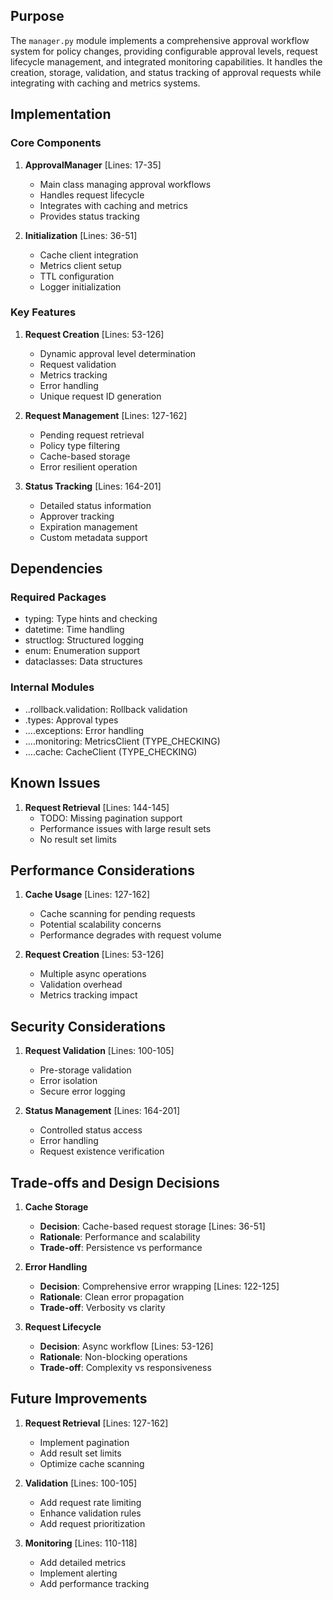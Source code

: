 ## Purpose

The `manager.py` module implements a comprehensive approval workflow system for policy changes, providing configurable approval levels, request lifecycle management, and integrated monitoring capabilities. It handles the creation, storage, validation, and status tracking of approval requests while integrating with caching and metrics systems.

## Implementation

### Core Components

1. **ApprovalManager** [Lines: 17-35]

   - Main class managing approval workflows
   - Handles request lifecycle
   - Integrates with caching and metrics
   - Provides status tracking

2. **Initialization** [Lines: 36-51]
   - Cache client integration
   - Metrics client setup
   - TTL configuration
   - Logger initialization

### Key Features

1. **Request Creation** [Lines: 53-126]

   - Dynamic approval level determination
   - Request validation
   - Metrics tracking
   - Error handling
   - Unique request ID generation

2. **Request Management** [Lines: 127-162]

   - Pending request retrieval
   - Policy type filtering
   - Cache-based storage
   - Error resilient operation

3. **Status Tracking** [Lines: 164-201]
   - Detailed status information
   - Approver tracking
   - Expiration management
   - Custom metadata support

## Dependencies

### Required Packages

- typing: Type hints and checking
- datetime: Time handling
- structlog: Structured logging
- enum: Enumeration support
- dataclasses: Data structures

### Internal Modules

- ..rollback.validation: Rollback validation
- .types: Approval types
- ....exceptions: Error handling
- ....monitoring: MetricsClient (TYPE_CHECKING)
- ....cache: CacheClient (TYPE_CHECKING)

## Known Issues

1. **Request Retrieval** [Lines: 144-145]
   - TODO: Missing pagination support
   - Performance issues with large result sets
   - No result set limits

## Performance Considerations

1. **Cache Usage** [Lines: 127-162]

   - Cache scanning for pending requests
   - Potential scalability concerns
   - Performance degrades with request volume

2. **Request Creation** [Lines: 53-126]
   - Multiple async operations
   - Validation overhead
   - Metrics tracking impact

## Security Considerations

1. **Request Validation** [Lines: 100-105]

   - Pre-storage validation
   - Error isolation
   - Secure error logging

2. **Status Management** [Lines: 164-201]
   - Controlled status access
   - Error handling
   - Request existence verification

## Trade-offs and Design Decisions

1. **Cache Storage**

   - **Decision**: Cache-based request storage [Lines: 36-51]
   - **Rationale**: Performance and scalability
   - **Trade-off**: Persistence vs performance

2. **Error Handling**

   - **Decision**: Comprehensive error wrapping [Lines: 122-125]
   - **Rationale**: Clean error propagation
   - **Trade-off**: Verbosity vs clarity

3. **Request Lifecycle**
   - **Decision**: Async workflow [Lines: 53-126]
   - **Rationale**: Non-blocking operations
   - **Trade-off**: Complexity vs responsiveness

## Future Improvements

1. **Request Retrieval** [Lines: 127-162]

   - Implement pagination
   - Add result set limits
   - Optimize cache scanning

2. **Validation** [Lines: 100-105]

   - Add request rate limiting
   - Enhance validation rules
   - Add request prioritization

3. **Monitoring** [Lines: 110-118]
   - Add detailed metrics
   - Implement alerting
   - Add performance tracking
